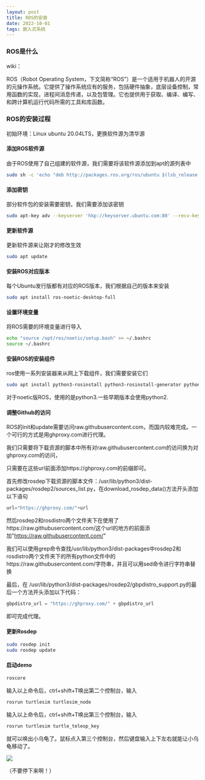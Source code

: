 ```yaml
---
layout: post
title: ROS的安装
date: 2022-10-01
tags: 嵌入式系统
---
```


### ROS是什么

wiki：

ROS（Robot Operating System，下文简称“ROS”）是一个适用于机器人的开源的元操作系统。它提供了操作系统应有的服务，包括硬件抽象，底层设备控制，常用函数的实现，进程间消息传递，以及包管理。它也提供用于获取、编译、编写、和跨计算机运行代码所需的工具和库函数。

### ROS的安装过程

初始环境：Linux ubuntu 20.04LTS，更换软件源为清华源

#### 添加ROS软件源

由于ROS使用了自己组建的软件源，我们需要将该软件源添加到apt的源列表中

```bash
sudo sh -c 'echo "deb http://packages.ros.org/ros/ubuntu $(lsb_release -sc) main" > /etc/apt/sources.list.d/ros-latest.list'
```

#### 添加密钥

部分软件包的安装需要密钥，我们需要添加该密钥

```bash
sudo apt-key adv --keyserver 'hkp://keyserver.ubuntu.com:80' --recv-key C1CF6E31E6BADE8868B172B4F42ED6FBAB17C654
```

#### 更新软件源

更新软件源来让刚才的修改生效

```bash
sudo apt update
```

#### 安装ROS对应版本

每个Ubuntu发行版都有对应的ROS版本，我们根据自己的版本来安装

```bash
sudo apt install ros-noetic-desktop-full
```

#### 设置环境变量

将ROS需要的环境变量进行导入

```bash
echo "source /opt/ros/noetic/setup.bash" >> ~/.bashrc
source ~/.bashrc
```

#### 安装ROS的安装组件

ros使用一系列安装器来从网上下载组件，我们需要安装它们

```bash
sudo apt install python3-rosinstall python3-rosinstall-generator python3-wstool build-essential
```

对于noetic版ROS，使用的是python3.一些早期版本会使用python2.

#### 调整Github的访问

ROS的init和update需要访问raw.githubusercontent.com，而国内较难完成。一个可行的方式是用ghproxy.com进行代理。

我们只需要将下载资源的脚本中所有对raw.githubusercontent.com的访问换为对ghproxy.com的访问，

只需要在这些url前面添加https://ghproxy.com的前缀即可。

首先修改rosdep下载资源的脚本文件：/usr/lib/python3/dist-packages/rosdep2/sources_list.py，在download_rosdep_data()方法开头添加以下语句

```python
url="https://ghproxy.com/"+url
```

然后rosdep2和rosdistro两个文件夹下在使用了https://raw.githubusercontent.com/这个url的地方的前面添加"https://raw.githubusercontent.com/"

我们可以使用grep命令查找/usr/lib/python3/dist-packages中rosdep2和rosdistro两个文件夹下的所有python文件中的https://raw.githubusercontent.com/字符串，并且可以用sed命令进行字符串替换

最后，在 /usr/lib/python3/dist-packages/rosdep2/gbpdistro_support.py的最后一个方法开头添加以下代码：

```python
gbpdistro_url = "https://ghproxy.com/" + gbpdistro_url
```

即可完成代理。

#### 更新Rosdep

```bash
sudo rosdep init
sudo rosdep update
```

#### 启动demo

```bash
roscore
```

输入以上命令后，ctrl+shift+T唤出第二个控制台，输入

```bash
rosrun turtlesim turtlesim_node
```

输入以上命令后，ctrl+shift+T唤出第三个控制台，输入

```bash
rosrun turtlesim turtle_teleop_key
```

就可以唤出小乌龟了。鼠标点入第三个控制台，然后键盘输入上下左右就能让小乌龟移动了。

![](https://newtank1.github.io/assets/images/QQ截图20221001190941.png)

（不要停下来啊！）